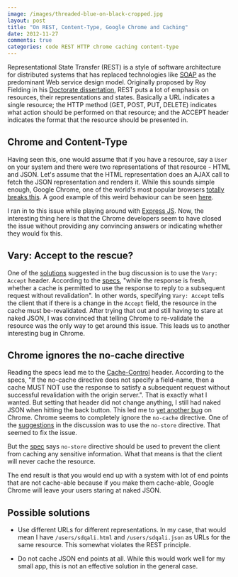 ```yaml
---
image: /images/threaded-blue-on-black-cropped.jpg
layout: post
title: "On REST, Content-Type, Google Chrome and Caching"
date: 2012-11-27
comments: true
categories: code REST HTTP chrome caching content-type
---
```

Representational State Transfer (REST) is a style of software
architecture for distributed systems that has replaced technologies like
[SOAP](http://en.wikipedia.org/wiki/SOAP) as the predominant Web service
design model. Originally proposed by Roy Fielding in his [Doctorate
dissertation](http://www.ics.uci.edu/~fielding/pubs/dissertation/rest_arch_style.htm),
REST puts a lot of emphasis on resources, their representations and states. Basically a URL indicates a
single resource; the HTTP method (GET, POST, PUT, DELETE) indicates what
action should be performed on that resource; and the ACCEPT header indicates the format that the resource should be presented in.

## Chrome and Content-Type

Having seen this, one would assume that if you have a resource, say a
`User` on your system and there were two representations of that
resource - HTML and JSON. Let's assume that the HTML representation does
an AJAX call to fetch the JSON representation and renders it. While this
sounds simple enough, Google Chrome, one of the world's most popular
browsers
[totally breaks this](https://code.google.com/p/chromium/issues/detail?id=108766). A
good example of this weird behaviour can be seen [here](http://chrome-json-bug.heroku.com/docs).
<!--more-->
I ran in to this issue while playing around with [Express JS](http://expressjs.com/).
Now, the interesting thing here is that the Chrome developers seem to
have closed the issue without providing any convincing answers or
indicating whether they would fix this.

## Vary: Accept to the rescue?

One of the
[solutions](https://code.google.com/p/chromium/issues/detail?id=108766#c6)
suggested in the bug discussion is to use the `Vary: Accept`
header. According to the
[specs](http://www.w3.org/Protocols/rfc2616/rfc2616-sec14.html#sec14.44),
"while the response is fresh, whether a cache is permitted to use the
response to reply to a subsequent request without revalidation". In
other words, specifying `Vary: Accept` tells the client that if there is
a change in the `Accept` field, the resource in the cache must
be-revalidated. After trying that out and still having to stare at naked
JSON, I was convinced that telling Chrome to
re-validate the resource was the only way to get around this issue. This
leads us to another interesting bug in Chrome.

## Chrome ignores the no-cache directive

Reading the specs lead me to the
[Cache-Control](http://www.w3.org/Protocols/rfc2616/rfc2616-sec14.html#sec14.9.4)
header. According to the specs, "If the no-cache directive does not
specify a field-name, then a cache MUST NOT use the response to satisfy
a subsequent request without successful revalidation with the origin
server.". That is exactly what I wanted.
But setting that header did not change anything, I still had naked JSON
when hitting the back button. This led me to
[yet another bug](https://code.google.com/p/chromium/issues/detail?id=28035)
on Chrome. Chrome seems to completely ignore the `no-cache`
directive. One of the [suggestions](https://code.google.com/p/chromium/issues/detail?id=28035#c3) in the discussion was to use the
`no-store` directive. That seemed to fix the issue.

But the
[spec](http://www.w3.org/Protocols/rfc2616/rfc2616-sec14.html#sec14.9.2)
says `no-store` directive should be used to prevent the client from
caching any sensitive information. What that means is that the client
will never cache the resource.

The end result is that you would end up with a system with lot of end
points that are not cache-able because if you make them cache-able, Google
Chrome will leave your users staring at naked JSON.

## Possible solutions

* Use different URLs for different representations. In my case, that
  would mean I have `/users/sdqali.html` and `/users/sdqali.json` as
  URLs for the same resource. This somewhat violates the REST principle.

* Do not cache JSON end points at all. While this would work well for my
  small app, this is not an effective solution in the general case.
